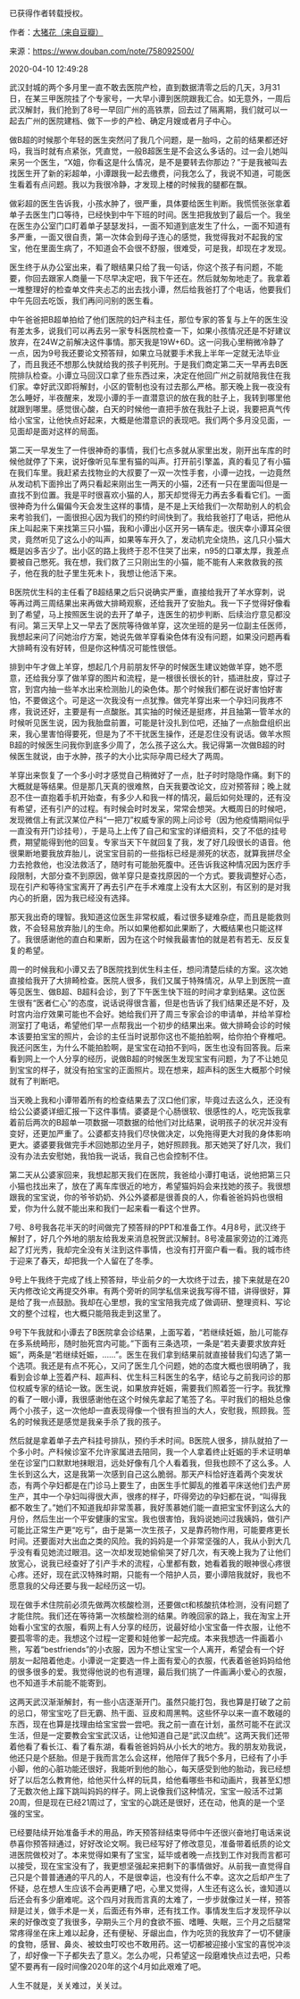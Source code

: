 已获得作者转载授权。


作者：[大猪花（来自豆瓣）](https://www.douban.com/people/bikingfantasy/)


来源：https://www.douban.com/note/758092500/


2020-04-10 12:49:28


武汉封城的两个多月里一直不敢去医院产检，直到数据清零之后的几天，3月31日，在某三甲医院挂了个专家号，一大早小谭到医院跟我汇合。如无意外，一周后武汉解封，我们抢到了8号一早回广州的高铁票，回去过了隔离期，我们就可以一起去广州的医院建档、做下一步的产检、确定月嫂或者月子中心。  

做B超的时候那个年轻的医生突然问了我几个问题，是一胎吗，之前的结果都还好吗，我当时就有点紧张，凭直觉，一般B超医生是不会这么多话的。过一会儿她叫来另一个医生，“X姐，你看这是什么情况，是不是要转去你那边？”于是我被叫去找医生开了新的彩超单，小谭跟我一起去缴费，问我怎么了，我说不知道，可能医生看着有点问题。我以为我很冷静，才发现上楼的时候我的腿都在飘。  

做彩超的医生告诉我，小孩水肿了，很严重，具体要给医生判断。我慌慌张张拿着单子去医生门口等待，已经快到中午下班的时间。医生把我放到了最后一个。我坐在医生办公室门口盯着单子瑟瑟发抖，一面不知道到底发生了什么，一面不知道有多严重，一面又很自责，第一次体会到母子连心的感觉，我觉得我对不起我的宝宝，他在里面生病了，不知道会不会很不舒服，很难受，可是我，却现在才发现。  

医生终于从办公室出来，看了眼结果只给了我一句话，你这个孩子有问题，不能要，你回去跟家人商量一下尽早决定吧，我下午还在。然后就匆匆地走了。我拿着一堆整理好的检查单文件夹忐忑的出去找小谭，然后给我爸打了个电话，他要我们中午先回去吃饭，我们再问问别的医生看。  

中午爸爸把B超单拍给了他们医院的妇产科主任，那位专家的答复与上午的医生没有差太多，说我们可以再去另一家专科医院检查一下，如果小孩情况还是不好建议放弃，在24W之前解决这件事情。那天我是19W+6D。这一问我心里稍微冷静了一点，因为9号我还要论文预答辩，如果立马就要手术我上半年一定就无法毕业了，而且我还不想那么快就给我的孩子判死刑。于是我们商定第二天一早再去B医院排队检查。小谭立马回汉口拿了些东西过来，决定在他回广州之前就陪我住在我们家。幸好武汉即将解封，小区的管制也没有过去那么严格。那天晚上我一夜没有怎么睡好，半夜醒来，发现小谭的手一直潜意识的放在我的肚子上，我转到哪里他就跟到哪里。感觉很心酸，白天的时候他一直把手放在我肚子上说，我要把真气传给小宝宝，让他快点好起来，大概是他潜意识的表现吧。我们两个多月没见面，一见面却是面对这样的局面。  

第二天一早发生了一件很神奇的事情，我们七点多就从家里出发，刚开出车库的时候他就停了下来，说好像听见车里有猫的叫声。打开前引擎盖，真的看见了有小猫在我们车里。我赶紧去找物业的大叔要了一双一次性手套，小谭一边找，一边竟然从发动机下面拎出了两只看起来刚出生一两天的小猫，2还有一只在里面叫但是一直找不到位置。我是平时很喜欢小猫的人，那天却觉得无力再去多看看它们。一面很神奇为什么偏偏今天会发生这样的事情，是不是上天给我们一次帮助别人的机会来考验我们，一面很担心因为我们的预约时间快到了。我给我爸打了电话，把他从床上叫起来下来找第三只小猫，我和小谭出小区开另一辆车走。很庆幸小谭耳朵很灵，竟然听见了这么小的叫声，如果等车开久了，发动机完全烧热，这几只小猫大概是凶多吉少了。出小区的路上我终于忍不住哭了出来，n95的口罩太厚，我差点要被自己憋死。我在想，我们救了三只刚出生的小猫，能不能有人来救救我的孩子，他在我的肚子里生死未卜，我想让他活下来。  

B医院优生科的主任看了B超结果之后只说确实严重，直接给我开了羊水穿刺，说等再过两三周结果出来再做大排畸观察，还给我开了安胎丸。我一下子觉得好像看到了希望，马上按照医生说的去开了单子，连医生的初步判断、后续治疗意见都没有问。第三天早上又一早去了医院等待做羊穿，这次坐班的是另一位副主任医师，我想起来问了问她治疗方案，她说先做羊穿看染色体有没有问题，如果没问题再看大排畸有没有好转，但是你这种情况可能性很低。  

排到中午才做上羊穿，想起几个月前朋友怀孕的时候医生建议她做羊穿，她不愿意，还给我分享了做羊穿的图片和流程，是一根很长很长的针，插进肚皮，穿过子宫，到宫内抽一些羊水出来检测胎儿的染色体。那个时候我们都在说好害怕好害怕，不要做这个。可是这一次我没有一点犹豫。做完羊穿出来一个孕妇问我疼不疼，我说还好，主要是有一点酸胀。其实抽的时候还是挺疼，并且抽第一管羊水的时候听见医生说，因为我胎盘前置，可能是针没扎到位吧，还抽了一点胎盘组织出来，我心里害怕得要死，但是为了不干扰医生操作，还是忍住没有说话。做羊水照B超的时候医生问我你到底多少周了，怎么孩子这么大。我记得第一次做B超的时候医生就说，由于水肿，孩子的大小比实际孕周已经大了两周。  

羊穿出来恢复了一个多小时才感觉自己稍微好了一点，肚子时时隐隐作痛。剩下的大概就是等结果。但是那几天真的很难熬，白天我要改论文，应对预答辩；晚上就忍不住一直抱着手机开始查，有多少人和我一样的情况，最后如何处理的，还有没有希望，还有引产的过程。有时候会时时发呆，常常会想哭。大概周日的时候吧，发现微信上有武汉某位产科“一把刀”权威专家的网上问诊号（因为他疫情期间似乎一直没有开门诊挂号），于是马上上传了自己和宝宝的详细资料，交了不低的挂号费，期望能得到他的回复。专家当天下午就回复了我，发了好几段很长的语音。他很果断地要我放弃胎儿，说宝宝目前的一些指标已经是濒死的状态，就算我拼尽全力去抢救他，也没法救活了，随时有可能胎死腹中。还告诉我这种情况因为医疗手段限制，大部分查不到原因，做羊穿只是查找原因的一个方式。要我调整好心态，现在引产和等待宝宝离开了再去引产在手术难度上没有太大区别，有区别的是对我内心的折磨，因为我已经没有选择。  

那天我出奇的理智。我知道这位医生非常权威，看过很多疑难杂症，而且是能救则救，不会轻易放弃胎儿的生命。所以如果他都如此果断了，大概结果也只能这样了。我很感谢他的直白和果断，因为在这个时候我最害怕的就是若有若无、反反复复的希望。  

周一的时候我和小谭又去了B医院找到优生科主任，想问清楚后续的方案。这次她直接给我开了大排畸检查。医院人很多，我们又属于特殊情况，从早上到医院一直等见医生、做B超、B超科会诊，到了下午医生快下班的时间才拿到结果。这位医生很有“医者仁心”的态度，说话说得很含蓄，但是也告诉了我们结果还是不好，及时宫内治疗效果可能也不会好。她给我们开了周三专家会诊的申请单，并给羊穿检测室打了电话，希望他们早一点帮我出一个初步的结果出来。做大排畸会诊的时候本该要拍宝宝的照片，会诊的主任当时说那你这也不能拍脸啊，给你拍个脊椎吧。我还问医生，为什么不能拍脸啊，是宝宝在动拍不到吗，医生也没有回答我。后来看到网上一个人分享的经历，说做B超的时候医生发现宝宝有问题，为了不让她见到宝宝的样子，就没有拍宝宝的正面照片。现在想来，超声科的医生大概那个时候就有了判断吧。  

当天晚上我和小谭带着所有的检查结果去了汉口他们家，毕竟过去这么久，还没有给公公婆婆详细汇报一下这件事情。婆婆是个心肠很软、很感性的人，吃完饭我拿着前后两次的B超单一项数据一项数据的给他们对比结果，说明孩子的状况并没有变好，还更加严重了。公婆都支持我们尽快做决定，以免拖得更大对我的身体影响更大。婆婆要我做完手术回她那边坐月子，她好照顾我。那天她哭了好几次，我们没有办法去安慰她，我怕我一说话，我自己也会控制不住。  

第二天从公婆家回来，我想起那天我们在医院，我爸给小谭打电话，说他把第三只小猫也找出来了，放在了离车库很近的地方，希望猫妈妈会来找她的孩子。我很想跟我的宝宝说，你的爷爷奶奶、外公外婆都是很善良的人，你看爸爸妈妈也很相爱，你为什么就不能出来和我们一起来看一看这个世界。  

7号、8号我各花半天的时间做完了预答辩的PPT和准备工作。4月8号，武汉终于解封了，好几个外地的朋友给我发来消息祝贺武汉解封。8号凌晨家旁边的江滩亮起了灯光秀，我却完全没有关注到这件事情，也没有打开窗户看一看。我的城市终于迎来了春天，却把我一个人留在了冬季。  

9号上午我终于完成了线上预答辩，毕业前夕的一大坎终于过去，接下来就是在20天内修改论文再提交外审。有两个旁听的同学私信来说我写得不错，讲得很好，算是给了我一点鼓励。我却在心里想，我的宝宝陪我完成了做调研、整理资料、写论文的整个过程，也大概只能陪我走到这里了。  

9号下午我就和小谭去了B医院拿会诊结果，上面写着，“若继续妊娠，胎儿可能存在多系统畸形，随时胎死宫内可能。”下面有三条选项，一条是“若夫妻要求放弃妊娠”，两条是“若继续妊娠，......”。医生在我们拿到结果前就直接替我们勾选了第一个选项。我还是有点不死心，又问了医生几个问题，她的态度大概也很明确了，我看到会诊单上签着产科、超声科、优生科三科医生的名字，结论与之前我问诊的那位权威专家的结论一致。医生说，如果放弃妊娠，需要我们照着签一行字。我犹豫的看了一眼小谭，我很感谢他在这个时候先拿起了笔签了名。平时我们的相处总像两个小孩子，这一次他却一直表现得像一个很有担当的大人，安慰我，照顾我。签名的时候我还是感觉是我亲手杀了我的孩子。  

然后就是拿着单子去产科挂号排队，预约手术时间。B医院人很多，排队就拍了一个多小时。产科候诊室不允许家属进去陪同，我一个人拿着终止妊娠的手术证明单坐在诊室门口默默地抹眼泪，远处好像有几个人看着我，但我也顾不了这么多。人生长到这么大，这是我第一次感到自己这么脆弱。那天产科恰好连着两个突发状态，有两个孕妇都是在门诊马上要生了，由医生手忙脚乱的推着平床送他们去产房生产，其中一个孕妇叫得很大声，很疼的样子，吓得旁边的孕妇都在说，“叫得我都不敢生了。”她们不知道我却非常羡慕，我好羡慕她们能一直把宝宝怀到这么大的月份，然后生出一个平安健康的宝宝。我也很害怕，我妈说她问过我姨妈，做引产可能比正常生产更“吃亏”，由于是第一次生孩子，又是靠药物作用，可能要疼更长时间。还要面对大出血之类的风险。我的妈妈是一个非常坚强的人，我从小到大几乎没有看见她流过眼泪。这一次却发现她偷偷哭了好几次，有天晚上我为了让他们放宽心，说我已经查好了引产手术的流程，心里都有数，她看着我的眼神很心疼很心疼。还好，现在武汉特殊时期，只能有一个陪护人员，要小谭陪我就好，我也不愿意我的父母还要与我一起经历这一切。  

现在做手术住院前必须先做两次核酸检测，还要做ct和核酸抗体检测，没有问题了才能住院。我们还在等待第一次核酸检测的结果。昨晚回家的路上，我在淘宝上开始看小宝宝的衣服，看网上有人分享的经历，说最好给小宝宝备一件衣服，让他不要孤零零的走。我想这个过程一定要和娃他爹一起完成。本来我想选一件画着小熊，写着“bestfriends”的小衣服，因为不想让宝宝一个人离开，希望会有一个好朋友一起陪着他走。小谭说一定要选一件上面有爱心的衣服，代表着爸爸妈妈给他的很多很多的爱。我觉得他说的也有道理，最后我们挑了一件画满小爱心的衣服，也不知道手术前能不能寄到。  

这两天武汉渐渐解封，有一些小店逐渐开门。虽然只能打包，我也算是打破了之前的忌口，带宝宝吃了巨无霸、热干面、豆皮和周黑鸭。这些怀孕以来一直不敢碰的东西，现在也算是找理由给宝宝尝一尝吧。我之前一直在计划，虽然可能不在武汉生活，但是一定要教会宝宝武汉话，让他知道自己是“武汉血统”。这两天我们还带着他看了看长江、看了看东湖，看看爸爸妈妈从小长大的地方。我的朋友劝我说，他还只是个胚胎。但是于我而言怎么会这样，他陪伴了我5个多月，已经有了小手小脚，他的心脏功能还很好，我能听到他的胎心，每天感受到他的胎动，我已经想好了以后怎么教育他，给他买什么样的玩具，给他看哪些书和动画片，我甚至幻想了无数次他上蹿下跳叫妈妈的样子。网上说像我们这种情况，宝宝一般活不过第20周，但是现在已经21周过了，宝宝的心跳还是很好，还在动，他真的是一个坚强的宝宝。  

已经要陆续开始准备手术的用品，昨天预答辩结束导师中午还很兴奋地打电话来说恭喜你预答辩通过，好好改论文啊。我已经写好了修改意见，准备带着纸质的论文进医院做校对了。本来觉得如果有了宝宝，延毕或者晚一点找到工作对我而言都可以接受，现在宝宝没有了，我更想坚强起来把剩下的事情做好。从前我一直觉得自己只是个普普通通的平凡的人，不是很幸运，也没有什么不幸。这次之后却产生了怀疑，总在想人生应该不会再更糟了吧，心里又觉得，人生还有这么长，谁知道以后还会有多少磨难呢。这个四月对我而言真的太难了，一步步就像过关一样，预答辩是过关，做手术是一关，后面还有外审，还有找工作。事情发生后才发现怀孕以来的好像改变了我很多，孕期头三个月的食欲不振、嗜睡、失眠，三个月之后腿常常疼得坐在床上难以起身，还有便秘、牙龈出血，作为吃货的我放弃了一切不健康的食物，感冒、鼻炎、被蚊虫叮咬也不敢用药。这一切都被迎接小宝宝的喜悦冲淡了，却好像一下子都失去了意义。怎么办呢，只希望这一段磨难快点过去吧，只希望不要再有一段时间像2020年的这个4月如此艰难了吧。  

人生不就是，关关难过，关关过。  

